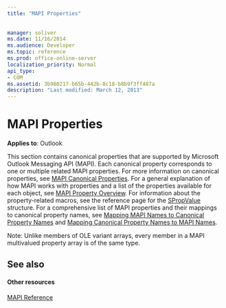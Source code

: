 ```yaml
---
title: "MAPI Properties"
 
 
manager: soliver
ms.date: 11/16/2014
ms.audience: Developer
ms.topic: reference
ms.prod: office-online-server
localization_priority: Normal
api_type:
- COM
ms.assetid: 3b980217-b65b-442b-8c18-b8b9f3ff487a
description: "Last modified: March 12, 2013"
---
```


# MAPI Properties

 
  
**Applies to**: Outlook 
  
This section contains canonical properties that are supported by Microsoft Outlook Messaging API (MAPI). Each canonical property corresponds to one or multiple related MAPI properties. For more information on canonical properties, see [MAPI Canonical Properties](mapi-canonical-properties.md). For a general explanation of how MAPI works with properties and a list of the properties available for each object, see [MAPI Property Overview](mapi-property-overview.md). For information about the property-related macros, see the reference page for the [SPropValue](spropvalue.md) structure. For a comprehensive list of MAPI properties and their mappings to canonical property names, see [Mapping MAPI Names to Canonical Property Names](mapping-mapi-names-to-canonical-property-names.md) and [Mapping Canonical Property Names to MAPI Names](mapping-canonical-property-names-to-mapi-names.md). 
  
Note: Unlike members of OLE variant arrays, every member in a MAPI multivalued property array is of the same type. 
  
## See also

#### Other resources

[MAPI Reference](mapi-reference.md)

